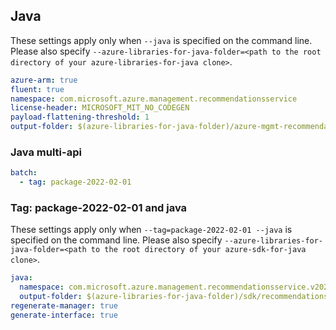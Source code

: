 ## Java

These settings apply only when `--java` is specified on the command line.
Please also specify `--azure-libraries-for-java-folder=<path to the root directory of your azure-libraries-for-java clone>`.

``` yaml $(java)
azure-arm: true
fluent: true
namespace: com.microsoft.azure.management.recommendationsservice
license-header: MICROSOFT_MIT_NO_CODEGEN
payload-flattening-threshold: 1
output-folder: $(azure-libraries-for-java-folder)/azure-mgmt-recommendationsservice
```

### Java multi-api

```yaml $(java) && $(multiapi)
batch:
  - tag: package-2022-02-01
```

### Tag: package-2022-02-01 and java

These settings apply only when `--tag=package-2022-02-01 --java` is specified on the command line.
Please also specify `--azure-libraries-for-java-folder=<path to the root directory of your azure-sdk-for-java clone>`.

``` yaml $(tag) == 'package-2022-02-01' && $(java) && $(multiapi)
java:
  namespace: com.microsoft.azure.management.recommendationsservice.v2022_02_01
  output-folder: $(azure-libraries-for-java-folder)/sdk/recommendationsservice/mgmt-2022_02_01
regenerate-manager: true
generate-interface: true
```

